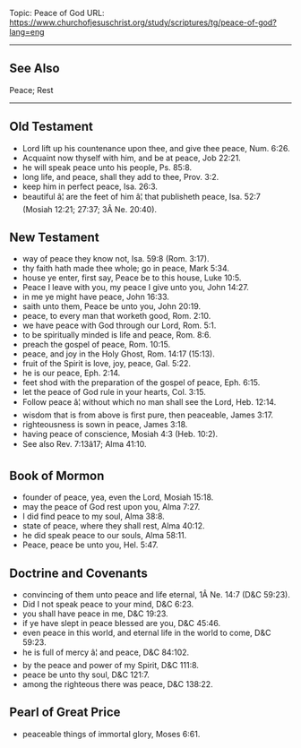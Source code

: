 Topic: Peace of God
URL: https://www.churchofjesuschrist.org/study/scriptures/tg/peace-of-god?lang=eng

---

## See Also

Peace; Rest

---

## Old Testament

- Lord lift up his countenance upon thee, and give thee peace, Num. 6:26.
- Acquaint now thyself with him, and be at peace, Job 22:21.
- he will speak peace unto his people, Ps. 85:8.
- long life, and peace, shall they add to thee, Prov. 3:2.
- keep him in perfect peace, Isa. 26:3.
- beautiful â¦ are the feet of him â¦ that publisheth peace, Isa. 52:7 (Mosiah 12:21; 27:37; 3Â Ne. 20:40).

## New Testament

- way of peace they know not, Isa. 59:8 (Rom. 3:17).
- thy faith hath made thee whole; go in peace, Mark 5:34.
- house ye enter, first say, Peace be to this house, Luke 10:5.
- Peace I leave with you, my peace I give unto you, John 14:27.
- in me ye might have peace, John 16:33.
- saith unto them, Peace be unto you, John 20:19.
- peace, to every man that worketh good, Rom. 2:10.
- we have peace with God through our Lord, Rom. 5:1.
- to be spiritually minded is life and peace, Rom. 8:6.
- preach the gospel of peace, Rom. 10:15.
- peace, and joy in the Holy Ghost, Rom. 14:17 (15:13).
- fruit of the Spirit is love, joy, peace, Gal. 5:22.
- he is our peace, Eph. 2:14.
- feet shod with the preparation of the gospel of peace, Eph. 6:15.
- let the peace of God rule in your hearts, Col. 3:15.
- Follow peace â¦ without which no man shall see the Lord, Heb. 12:14.
- wisdom that is from above is first pure, then peaceable, James 3:17.
- righteousness is sown in peace, James 3:18.
- having peace of conscience, Mosiah 4:3 (Heb. 10:2).
- See also Rev. 7:13â17; Alma 41:10.

## Book of Mormon

- founder of peace, yea, even the Lord, Mosiah 15:18.
- may the peace of God rest upon you, Alma 7:27.
- I did find peace to my soul, Alma 38:8.
- state of peace, where they shall rest, Alma 40:12.
- he did speak peace to our souls, Alma 58:11.
- Peace, peace be unto you, Hel. 5:47.

## Doctrine and Covenants

- convincing of them unto peace and life eternal, 1Â Ne. 14:7 (D&C 59:23).
- Did I not speak peace to your mind, D&C 6:23.
- you shall have peace in me, D&C 19:23.
- if ye have slept in peace blessed are you, D&C 45:46.
- even peace in this world, and eternal life in the world to come, D&C 59:23.
- he is full of mercy â¦ and peace, D&C 84:102.
- by the peace and power of my Spirit, D&C 111:8.
- peace be unto thy soul, D&C 121:7.
- among the righteous there was peace, D&C 138:22.

## Pearl of Great Price

- peaceable things of immortal glory, Moses 6:61.

